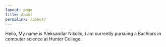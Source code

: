 ```yaml
---
layout: page
title: About
permalink: /about/
---
```


Hello, My name is Aleksandar Nikolic, I am currently pursuing a Bachlors in computer science at Hunter College.

